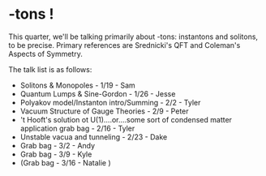 # -tons !

This quarter, we'll be talking primarily about -tons: instantons and solitons, to be precise. Primary references are Srednicki's QFT and Coleman's Aspects of Symmetry.

The talk list is as follows:

* Solitons & Monopoles - 1/19 - Sam
* Quantum Lumps & Sine-Gordon - 1/26 - Jesse
* Polyakov model/Instanton intro/Summing - 2/2 - Tyler
* Vacuum Structure of Gauge Theories - 2/9 - Peter
* 't Hooft's solution ot U(1)....or....some sort of condensed matter application grab bag - 2/16 - Tyler
* Unstable vacua and tunneling - 2/23 - Dake
* Grab bag - 3/2 - Andy
* Grab bag - 3/9 - Kyle
* (Grab bag - 3/16 - Natalie )

